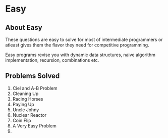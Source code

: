 # Easy

## About Easy

These questions are easy to solve for most of intermediate programmers or atleast gives them the flavor they need for competitive programming.

Easy programs revise you with dynamic data structures, naive algorithm implementation, recursion, combinations etc.

## Problems Solved

1. Ciel and A-B Problem
2. Cleaning Up
3. Racing Horses
4. Paying Up
5. Uncle Johny 
6. Nuclear Reactor
7. Coin Flip
8. A Very Easy Problem
9. 
